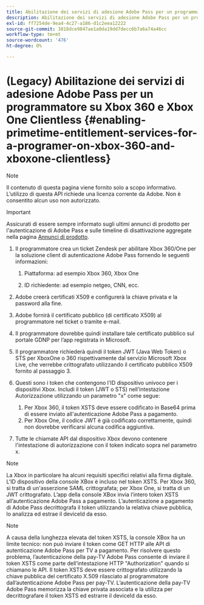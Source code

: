 ```yaml
---
title: Abilitazione dei servizi di adesione Adobe Pass per un programmatore su Xbox 360 e Xbox One Clientless
description: Abilitazione dei servizi di adesione Adobe Pass per un programmatore su Xbox 360 e Xbox One Clientless
exl-id: ff7254de-9ea4-4c27-a186-d1c2eea12222
source-git-commit: 3818dce9847ae1a0da19dd7decc6b7a6a74a46cc
workflow-type: tm+mt
source-wordcount: '476'
ht-degree: 0%

---
```


# (Legacy) Abilitazione dei servizi di adesione Adobe Pass per un programmatore su Xbox 360 e Xbox One Clientless {#enabling-primetime-entitlement-services-for-a-programer-on-xbox-360-and-xboxone-clientless}

>[!NOTE]
>
>Il contenuto di questa pagina viene fornito solo a scopo informativo. L’utilizzo di questa API richiede una licenza corrente da Adobe. Non è consentito alcun uso non autorizzato.

>[!IMPORTANT]
>
> Assicurati di essere sempre informato sugli ultimi annunci di prodotto per l&#39;autenticazione di Adobe Pass e sulle timeline di disattivazione aggregate nella pagina [Annunci di prodotto](/help/authentication/product-announcements.md).


1. Il programmatore crea un ticket Zendesk per abilitare Xbox 360/One per la soluzione client di autenticazione Adobe Pass fornendo le seguenti informazioni:

   1. Piattaforma: ad esempio Xbox 360, Xbox One

   1. ID richiedente: ad esempio netgeo, CNN, ecc.

1. Adobe creerà certificati X509 e configurerà la chiave privata e la password alla fine.

1. Adobe fornirà il certificato pubblico (di certificato X509) al programmatore nel ticket o tramite e-mail.

1. Il programmatore dovrebbe quindi installare tale certificato pubblico sul portale GDNP per l’app registrata in Microsoft.

1. Il programmatore richiederà quindi il token JWT (Java Web Token) o STS per XboxOne o 360 rispettivamente dal servizio Microsoft Xbox Live, che verrebbe crittografato utilizzando il certificato pubblico X509 fornito al passaggio 3.

1. Questi sono i token che contengono l&#39;ID dispositivo univoco per i dispositivi Xbox. Includi il token (JWT o STS) nell’intestazione Autorizzazione utilizzando un parametro &quot;x&quot; come segue:

   1. Per Xbox 360, il token XSTS deve essere codificato in Base64 prima di essere inviato all&#39;autenticazione Adobe Pass a pagamento.
   1. Per Xbox One, il codice JWT è già codificato correttamente, quindi non dovrebbe verificarsi alcuna codifica aggiuntiva.

1. Tutte le chiamate API dal dispositivo Xbox devono contenere l&#39;intestazione di autorizzazione con il token indicato sopra nel parametro x.



>[!NOTE]
>
>La Xbox in particolare ha alcuni requisiti specifici relativi alla firma digitale. L&#39;ID dispositivo della console XBox è incluso nel token XSTS.  Per Xbox 360, si tratta di un&#39;asserzione SAML crittografata; per Xbox One, si tratta di un JWT crittografato. L’app della console XBox invia l’intero token XSTS all’autenticazione Adobe Pass a pagamento. L’autenticazione a pagamento di Adobe Pass decrittografa il token utilizzando la relativa chiave pubblica, lo analizza ed estrae il deviceId da esso.

>[!NOTE]
>
>A causa della lunghezza elevata del token XSTS, la console XBox ha un limite tecnico: non può inviare il token come GET HTTP alle API di autenticazione Adobe Pass per TV a pagamento. Per risolvere questo problema, l’autenticazione della pay-TV Adobe Pass consente di inviare il token XSTS come parte dell’intestazione HTTP &quot;Authorization&quot; quando si chiamano le API. Il token XSTS deve essere crittografato utilizzando la chiave pubblica del certificato X.509 rilasciato al programmatore dall’autenticazione Adobe Pass per pay-TV. L’autenticazione della pay-TV Adobe Pass memorizza la chiave privata associata e la utilizza per decrittografare il token XSTS ed estrarre il deviceId da esso.
